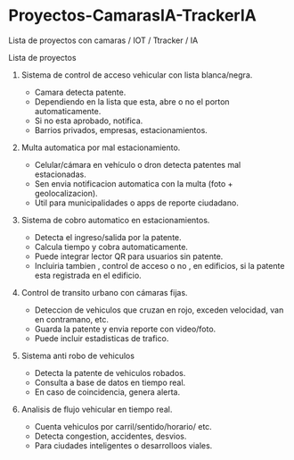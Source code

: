 # Proyectos-CamarasIA-TrackerIA
Lista de proyectos con camaras / IOT / Ttracker / IA

Lista de proyectos
1. Sistema de control de acceso vehicular con lista blanca/negra.
	- Camara detecta patente.
	- Dependiendo en la lista que esta, abre o no el porton automaticamente.
	- Si no esta aprobado, notifica.
	- Barrios privados, empresas, estacionamientos.
	
2. Multa automatica por mal estacionamiento.
	- Celular/cámara en vehículo o dron detecta patentes mal estacionadas.
	- Sen envia notificacion automatica con la multa (foto + geolocalizacion).
	- Util para municipalidades o apps de reporte ciudadano.
	
3. Sistema de cobro automatico en estacionamientos.
	- Detecta el ingreso/salida por la patente.
	- Calcula tiempo y cobra automaticamente.
	- Puede integrar lector QR para usuarios sin patente.
	- Incluiria tambien , control de acceso o no , en edificios,
	si la patente esta registrada en el edificio.
	
4. Control de transito urbano con cámaras fijas.
	- Deteccion de vehiculos que cruzan en rojo, exceden velocidad, 
	van en contramano, etc.
	- Guarda la patente y envia reporte con video/foto.
	- Puede incluir estadisticas de trafico.
	
5. Sistema anti robo de vehiculos
	- Detecta la patente de vehiculos robados.
	- Consulta a base de datos en tiempo real.
	- En caso de coincidencia, genera alerta.
	
6. Analisis de flujo vehicular en tiempo real.
	- Cuenta vehiculos por carril/sentido/horario/ etc.
	- Detecta congestion, accidentes, desvios.
	- Para ciudades inteligentes o desarrolloos viales.
	



